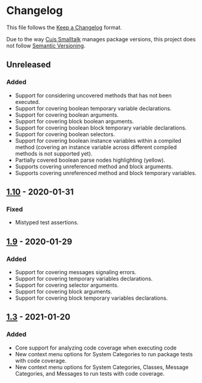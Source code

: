 # Changelog
This file follows the [Keep a Changelog](https://keepachangelog.com/en/1.0.0/) format.

Due to the way [Cuis Smalltalk](https://github.com/Cuis-Smalltalk/Cuis-Smalltalk-Dev) manages package versions, this project does not follow [Semantic Versioning](https://semver.org/spec/v2.0.0.html).

## Unreleased

### Added

* Support for considering uncovered methods that has not been executed.
* Support for covering boolean temporary variable declarations.
* Support for covering boolean arguments.
* Support for covering block boolean arguments.
* Support for covering boolean block temporary variable declarations.
* Support for covering boolean selectors.
* Support for covering boolean instance variables within a compiled method (covering an instance variable across 
  different compiled methods is not supported yet).
* Partially covered boolean parse nodes highlighting (yellow).
* Supports covering unreferenced method and block arguments.
* Supports covering unreferenced method and block temporary variables.

## [1.10](https://github.com/npapagna/cuis-code-coverage/compare/v1.9...v1.10) - 2020-01-31

### Fixed

* Mistyped test assertions.


## [1.9](https://github.com/npapagna/cuis-code-coverage/compare/v1.3...v1.9) - 2020-01-29

### Added

* Support for covering messages signaling errors. 
* Support for covering temporary variables declarations.
* Support for covering selector arguments.
* Support for covering block arguments.
* Support for covering block temporary variables declarations.

## [1.3](https://github.com/npapagna/cuis-code-coverage/releases/tag/v1.3) - 2021-01-20

### Added

* Core support for analyzing code coverage when executing code
* New context menu options for System Categories to run package tests with code coverage. 
* New context menu options for System Categories, Classes, Message Categories, and Messages to run tests with code coverage. 
